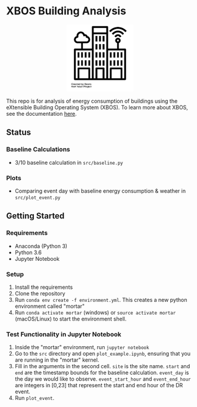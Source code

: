 # XBOS Building Analysis

<p align="center">
    <img src="./building.png" height="180">
</p>

This repo is for analysis of energy consumption of buildings using the eXtensible Building Operating System (XBOS). To learn more about XBOS, see the documentation [here](https://docs.xbos.io/).

## Status

### Baseline Calculations
- 3/10 baseline calculation in `src/baseline.py`

### Plots
- Comparing event day with baseline energy consumption & weather in `src/plot_event.py`

## Getting Started

### Requirements
- Anaconda (Python 3)
- Python 3.6
- Jupyter Notebook

### Setup
1. Install the requirements
2. Clone the repository
3. Run `conda env create -f environment.yml`. This creates a new python environment called "mortar"
4. Run `conda activate mortar` (windows) or `source activate mortar` (macOS/Linux) to start the environment shell.

### Test Functionality in Jupyter Notebook
1. Inside the "mortar" environment, run `jupyter notebook`
2. Go to the `src` directory and open `plot_example.ipynb`, ensuring that you are running in the "mortar" kernel.
3. Fill in the arguments in the second cell. `site` is the site name. `start` and `end` are the timestamp bounds for the baseline calculation. `event_day` is the day we would like to observe. `event_start_hour` and `event_end_hour` are integers in [0,23] that represent the start and end hour of the DR event. 
4. Run `plot_event`.